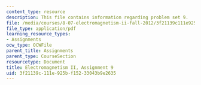 ```yaml
---
content_type: resource
description: This file contains information regarding problem set 9.
file: /media/courses/8-07-electromagnetism-ii-fall-2012/3f21139c111e925bf15233043b9e2635_MIT8_07F12_pset09.pdf
file_type: application/pdf
learning_resource_types:
- Assignments
ocw_type: OCWFile
parent_title: Assignments
parent_type: CourseSection
resourcetype: Document
title: Electromagnetism II, Assignment 9
uid: 3f21139c-111e-925b-f152-33043b9e2635
---
```

